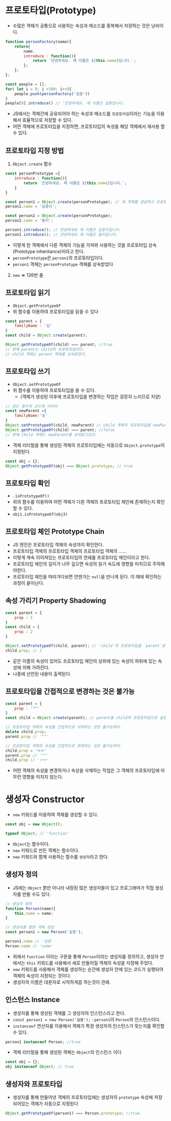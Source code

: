 # 프로토타입(Prototype)

- 수많은 객체가 공통으로 사용하는 속성과 메소드를 중복해서 저장하는 것은 낭비이다.

```javascript
function personFactory(name){
    return{
        name,
        introduce : function(){
            return `안녕하세요. 제 이름은 ${this.name}입니다.`;
        };
    };
};

const people = [];
for( let i = 0; i <100; i++){
    people.push(personFactory('길동'))
}
people[0].introduce() // '안녕하세요. 제 이름은 길동입니다.
```

- JS에서는 객체간에 공유되어야 하는 속성과 메소드를 `프로토타입`이라는 기능을 이용해서 효율적으로 저장할 수 있다.
- 어떤 객체에 프로토타입을 지정하면, 프로토타입의 속성을 해당 객체에서 재사용 할 수 있다.

## 프로토타입 지정 방법

1. `Object.create` 함수

```javascript
const personPrototype ={
    introduce : function(){
        return `안녕하세요. 제 이름은 ${this.name}입니다.`;
    }
}

const person1 = Object.create(personPrototype); // 새 객체를 생성하고 프로토타입을 지정함
person1.name = '길동이';

const person2 = Object.create(personPrototype);
person2.name = '둘리';

person1.introduce(); // 안녕하세요 제 이름은 길동이입니다.
person2.introduce(); // 안녕하세요 제 이름은 둘리입니다.
```

- 이렇게 한 객체에서 다른 객체의 기능을 가져와 사용하는 것을 프로토타입 상속(Prototype inheritance)이라고 한다.
- `personPrototype`은 `person1`의 프로토타입이다.
- `person1` 객체는 `personPrototype` 객체를 상속받았다

2. `new` => 126번 줄


## 프로토타입 읽기
- `Object.getPrototypeOf`
- 위 함수를 이용하여 프로토타입을 읽을 수 있다

```javascript
const parent = {
    familyName : '심'
}
const child = Object.create(parent);

Object.getPrototypeOf(child) === parent; //true
// 현재 parent는 child의 프로토타입이다.
// child 객체는 parent 객체를 상속받았다.
```

## 프로토타입 쓰기

- `Object.setPrototypeOf`
- 위 함수를 이용하여 프로토타입을 쓸 수 있다.
    - (객체가 생성된 이후에 프로토타입을 변경하는 작업은 굉장히 느리므로 지양)

```javascript
// 읽는 함수의 코드에 이어서
const newParent ={
    familyName:'송'
}
Object.setPrototypeOf(child, newParent) // child 객체의 프로토타입을 newParent로 한다.
Object.getPrototypeOf(child) === parent; //false
// 현재 child 객체는 newParent를 상속받고있다.
```

- 객체 리터럴을 통해 생성된 객체의 프로토타입에는 자동으로 `Object.prototype`이 지정된다.

```javascript
const obj = {};
Object.getPrototypeOf(obj) === Object.prototype; // true
```

## 프로토타입 확인

- `.isPrototypeOf()`
- 위의 함수를 이용하여 어떤 객체가 다른 객체의 프로토타입 체인에 존재하는지 확인할 수 있다.
- `obj1.isPrototypeOf(obj3)`

## 프로토타입 체인 Prototype Chain

- JS 엔진은 프로토타입 객체의 속성까지 확인한다.
- 프로토타입 객체의 프로토타입 객체의 프로토타입 객체의 ......
- 이렇게 계속 이어져있는 프로토타입의 연쇄를 프로토타입 체인이라고 한다.
- 프로토타입 체인의 깊이가 너무 깊으면 속성의 읽기 속도에 영향을 미치므로 주의해야한다.
- 프로토타입 체인을 따라가다보면 언젠가는 `null`을 만나게 된다. 이 때에 확인하는 과정이 끝이난다.


## 속성 가리기 Property Shadowing

```javascript
const parent = {
    prop : 1
}
const child = {
    prop : 2
}

Object.setPrototypeOf(child, parent); // `child`의 프로토타입을 `parent`로 재설정한다.
child.prop; // 2
```

- 같은 이름의 속성이 있어도 프로토타입 체인의 상위에 있는 속성이 하위에 있는 속성에 의해 가려진다.
- 나중에 선언된 내용이 출력된다.

## 프로토타입을 간접적으로 변경하는 것은 불가능

```javascript
const parent = {
    prop : '^^'
}
const child = Object.create(parent); // parent를 child의 프로토타입으로 설정

// 프로토타입 객체의 속성을 간접적으로 삭제하는 것은 불가능하다.
delete child.prop;
parent.prop // '^^'

// 프로토타입 객체의 속성을 간접적으로 변경하는 것은 불가능하다.
child.prop = 'ㅠㅠ'
parent.prop // '^^'
child.prop // 'ㅠㅠ'
```

- 어떤 객체의 속성을 변경하거나 속성을 삭제하는 작업은 그 객체의 프로토타입에 아무런 영향을 미치지 않는다.


# 생성자 Constructor

- `new` 키워드를 이용하여 객체를 생성할 수 있다.

```javascript
const obj = new Object();

typeof Object; // 'function'
```

- `Object`는 함수이다.
- `new` 키워드로 만든 객체는 함수이다.
- `new` 키워드와 함께 사용하는 함수를 `생성자`라고 한다.

## 생성자 정의

- JS에는 `Object` 뿐만 아니라 내장된 많은 생성자들이 있고 프로그래머가 직접 생성자를 만들 수도 있다.

```javascript
// 생성자 정의
function Person(name){
    this.name = name;
}

// 생성자를 통한 객체 생성
const person1 = new Person('길동');

person1.name // '길동'
Person.name // 'name'
```

- 위에서 `function` 이라는 구문을 통해 `Person`이라는 생성자를 정의하고, 생성자 안에서는 `this` 키워드를 사용해서 새로 만들어질 객체의 속성을 지정해 주었다.
- `new` 키워드를 사용해서 객체를 생성하는 순간에 생성자 안에 있는 코드가 실행되어 객체의 속성이 지정되는 것이다.
- 생성자의 이름은 대문자로 시작하게끔 하는것이 관례.

## 인스턴스 Instance

- 생성자를 통해 생성된 객체를 그 생성자의 인스턴스라고 한다.
- ` const person1 = new Person('길동'); ` : `person1`이 `Person`의 인스턴스이다.
- `instanceof` 연산자를 이용해서 객체가 특정 생성자의 인스턴스가 맞는지를 확인할 수 있다.

```javascript
person1 instanceof Person; //true
```

- 객체 리터럴을 통해 생성된 객체는 `Object`의 인스턴스 이다

```javascript
const obj = {};
obj instanceof Object; // true
```

## 생성자와 프로토타입

- 생성자를 통해 만들어낸 객체의 프로토타입에는  생성자의 `prototype` 속성에 저장되어있는 객체가 자동으로 지정된다

```javascript
Object.getPrototypeOf(person1) === Person.prototype; //true
```
